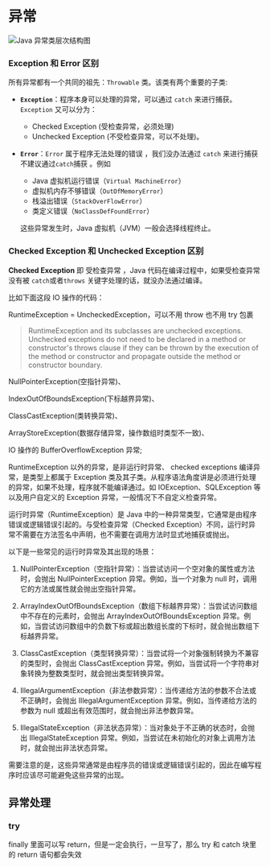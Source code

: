 # 异常

![Java 异常类层次结构图](https://cdn.jsdelivr.net/gh/davidliuk/images@master/blog/types-of-exceptions-in-java.png)

### Exception 和 Error 区别

所有异常都有一个共同的祖先：`Throwable` 类。该类有两个重要的子类:

- **`Exception`**：程序本身可以处理的异常，可以通过 `catch` 来进行捕获。`Exception` 又可以分为：

  - Checked Exception (受检查异常，必须处理)
  - Unchecked Exception (不受检查异常，可以不处理)。

- **`Error`**：`Error` 属于程序无法处理的错误 ，我们没办法通过 `catch` 来进行捕获不建议通过`catch`捕获 。例如

  - Java 虚拟机运行错误（`Virtual MachineError`）
  - 虚拟机内存不够错误（`OutOfMemoryError`）
  - 栈溢出错误（`StackOverFlowError`）
  - 类定义错误（`NoClassDefFoundError`）

  这些异常发生时，Java 虚拟机（JVM）一般会选择线程终止。

### Checked Exception 和 Unchecked Exception 区别

**Checked Exception** 即 受检查异常 ，Java 代码在编译过程中，如果受检查异常没有被 `catch`或者`throws` 关键字处理的话，就没办法通过编译。

比如下面这段 IO 操作的代码：

RuntimeException = UncheckedException，可以不用 throw 也不用 try 包裹

> RuntimeException and its subclasses are unchecked exceptions. Unchecked exceptions do not need to be declared in a method or constructor's throws clause if they can be thrown by the execution of the method or constructor and propagate outside the method or constructor boundary.

NullPointerException(空指针异常)、

IndexOutOfBoundsException(下标越界异常)、

ClassCastException(类转换异常)、

ArrayStoreException(数据存储异常，操作数组时类型不一致)、

IO 操作的 BufferOverflowException 异常;

RuntimeException 以外的异常，是非运行时异常、 checked exceptions 编译异常，是类型上都属于 Exception 类及其子类。从程序语法角度讲是必须进行处理的异常，如果不处理，程序就不能编译通过。如 IOException、SQLException 等以及用户自定义的 Exception 异常，一般情况下不自定义检查异常。

运行时异常（RuntimeException）是 Java 中的一种异常类型，它通常是由程序错误或逻辑错误引起的。与受检查异常（Checked Exception）不同，运行时异常不需要在方法签名中声明，也不需要在调用方法时显式地捕获或抛出。

以下是一些常见的运行时异常及其出现的场景：

1. NullPointerException（空指针异常）：当尝试访问一个空对象的属性或方法时，会抛出 NullPointerException 异常。例如，当一个对象为 null 时，调用它的方法或属性就会抛出空指针异常。

2. ArrayIndexOutOfBoundsException（数组下标越界异常）：当尝试访问数组中不存在的元素时，会抛出 ArrayIndexOutOfBoundsException 异常。例如，当尝试访问数组中的负数下标或超出数组长度的下标时，就会抛出数组下标越界异常。

3. ClassCastException（类型转换异常）：当尝试将一个对象强制转换为不兼容的类型时，会抛出 ClassCastException 异常。例如，当尝试将一个字符串对象转换为整数类型时，就会抛出类型转换异常。

4. IllegalArgumentException（非法参数异常）：当传递给方法的参数不合法或不正确时，会抛出 IllegalArgumentException 异常。例如，当传递给方法的参数为 null 或超出有效范围时，就会抛出非法参数异常。

5. IllegalStateException（非法状态异常）：当对象处于不正确的状态时，会抛出 IllegalStateException 异常。例如，当尝试在未初始化的对象上调用方法时，就会抛出非法状态异常。

需要注意的是，这些异常通常是由程序员的错误或逻辑错误引起的，因此在编写程序时应该尽可能避免这些异常的出现。

## 异常处理

### try

finally 里面可以写 return，但是一定会执行，一旦写了，那么 try 和 catch 块里的 return 语句都会失效

